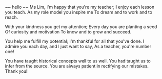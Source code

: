 ~~ hello ~~ 
Ms Lim,
I'm happy that you're my teacher;
I enjoy each lesson you teach.
As my role model you inspire me
To dream and to work and to reach.

With your kindness you get my attention;
Every day you are planting a seed
Of curiosity and motivation
To know and to grow and succeed.

You help me fulfill my potential;
I'm thankful for all that you've done.
I admire you each day, and I just want to say,
As a teacher, you're number one!

You have taught historical concepts well to us well.
You had taught us to infer from the source.
You are always patient in rectifying our mistakes.
Thank you!
